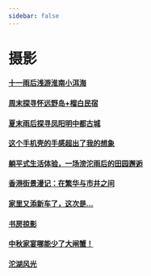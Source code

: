 ```yaml
---
sidebar: false
---
```


# 摄影

#### [十一雨后浅游淮南小洱海](huainanxiaoerhai.md) 

#### [周末探寻怀远野岛+榴白民宿](huaiyuanyedao.md)  

#### [夏末雨后探寻凤阳明中都古城](fengyangmingzhongdu.md) 

#### [这个手机壳的手感超出了我的想象](shoujike.md) 

#### [躺平式生活体验，一场滂沱雨后的田园邂逅](wuhetianbianxiaoyuan.md)

#### [香港街景漫记：在繁华与市井之间](hongkong.md)

#### [家里又添新车了，这次是...](zixingche.md) 

#### [书房掠影](shufanggengxin.md) 

#### [中秋家宴哪能少了大闸蟹！](zhongqiujiayan2023.md) 

#### [沱湖风光](tuohu.md)
